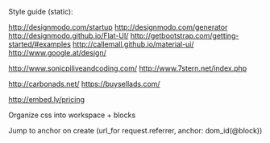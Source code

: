 


Style guide (static):

http://designmodo.com/startup
http://designmodo.com/generator
http://designmodo.github.io/Flat-UI/
http://getbootstrap.com/getting-started/#examples
http://callemall.github.io/material-ui/
http://www.google.at/design/

http://www.sonicpiliveandcoding.com/
http://www.7stern.net/index.php





http://carbonads.net/
https://buysellads.com/





http://embed.ly/pricing

Organize css into workspace + blocks

Jump to anchor on create (url_for request.referrer, anchor: dom_id(@block))
